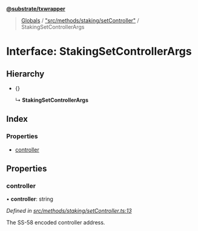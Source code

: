 **[@substrate/txwrapper](../README.md)**

> [Globals](../globals.md) / ["src/methods/staking/setController"](../modules/_src_methods_staking_setcontroller_.md) / StakingSetControllerArgs

# Interface: StakingSetControllerArgs

## Hierarchy

* {}

  ↳ **StakingSetControllerArgs**

## Index

### Properties

* [controller](_src_methods_staking_setcontroller_.stakingsetcontrollerargs.md#controller)

## Properties

### controller

•  **controller**: string

*Defined in [src/methods/staking/setController.ts:13](https://github.com/paritytech/txwrapper/blob/12a2bf8/src/methods/staking/setController.ts#L13)*

The SS-58 encoded controller address.
